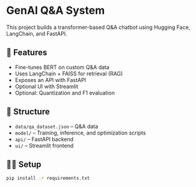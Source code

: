 # GenAI Q&A System

This project builds a transformer-based Q&A chatbot using Hugging Face, LangChain, and FastAPI.

## 🚀 Features
- Fine-tunes BERT on custom Q&A data
- Uses LangChain + FAISS for retrieval (RAG)
- Exposes an API with FastAPI
- Optional UI with Streamlit
- Optional: Quantization and F1 evaluation

## 📁 Structure
- `data/qa_dataset.json` – Q&A data
- `model/` – Training, inference, and optimization scripts
- `api/` – FastAPI backend
- `ui/` – Streamlit frontend

## 🧑‍💻 Setup
```bash
pip install -r requirements.txt
